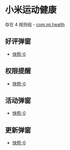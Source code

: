 # 小米运动健康

存在 4 规则组 - [com.mi.health](/src/apps/com.mi.health.ts)

## 好评弹窗

- [快照-0](https://i.gkd.li/import/13258813)

## 权限提醒

- [快照-0](https://i.gkd.li/import/13495035)

## 活动弹窗

- [快照-0](https://i.gkd.li/import/13537836)

## 更新弹窗

- [快照-0](https://i.gkd.li/import/13537840)
